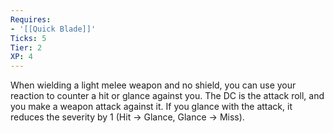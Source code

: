 ```yaml
---
Requires:
- '[[Quick Blade]]'
Ticks: 5
Tier: 2
XP: 4
---
```


When wielding a light melee weapon and no shield, you can use your reaction to counter a hit or glance against you. The DC is the attack roll, and you make a weapon attack against it. If you glance with the attack, it reduces the severity by 1 (Hit → Glance, Glance → Miss).